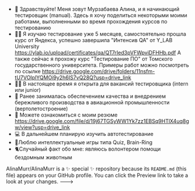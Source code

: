 - 👋 Здравствуйте! Меня зовут Мурзабаева Алина, и я начинающий тестировщик (manual). Здесь я хочу поделиться некоторыми моими работами, выполненными во время прохождения курсов по тестированию
- 🧑‍🎓 Я изучаю тестирование уже 5 месяцев, самостоятельно прошла курс от Яндекса,
    успешно завершила "Интенсив QA" от Y_LAB University https://ylab.io/upload/certificates/qa/QT7rIed3pVFWpviDFHHb.pdf
    А также сейчас я прохожу курс "Тестирование ПО" от Томского государственного университета.
    Примеры работ можно посмотреть по ссылке https://drive.google.com/drive/folders/11nsfm-tU7VOIplYQMOi9y2h6IS7vQ28Q?usp=drive_link
- 👩‍💻 В настоящее время я открыта для вакансий тестировщика (intern или junior)
- 🚁 Ранее занималась обеспечением качества и внедрением бережливого производства в авиационной промышленности (вертолетостроение)
- 📃 Можете ознакомиться с моим резюме https://drive.google.com/file/d/19j67TGSyWW1Yk7zz1EBSq9HTlX4uq8gw/view?usp=drive_link
- 💻 В дальнейшем планирую изучить автотестирование
- 🧠Люблю интеллектуальные игры  типа Quiz, Brain-Ring
- 🐈Случайный факт обо мне: являюсь волонтером помощи бездомным животным

AlinaMurr/AlinaMurr is a ✨ special ✨ repository because its `README.md` (this file) appears on your GitHub profile.
You can click the Preview link to take a look at your changes.
--->
